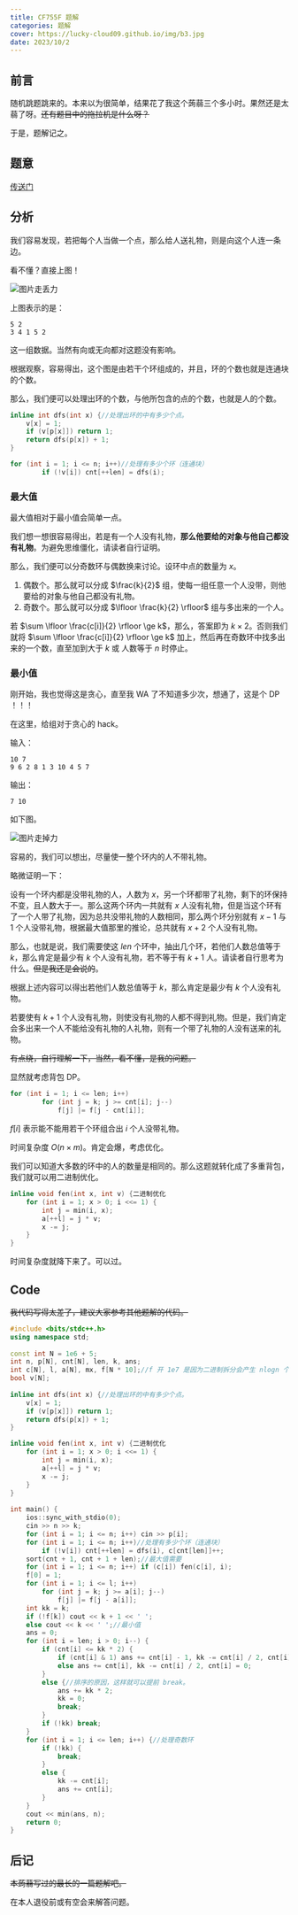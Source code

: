 ```yaml
---
title: CF755F 题解
categories: 题解
cover: https://lucky-cloud09.github.io/img/b3.jpg
date: 2023/10/2
---
```



## 前言

随机跳题跳来的。本来以为很简单，结果花了我这个蒟蒻三个多小时。果然还是太蒻了呀。~~还有题目中的拖拉机是什么呀？~~

于是，题解记之。

## 题意

[传送门](https://www.luogu.com.cn/problem/CF755F)

## 分析

我们容易发现，若把每个人当做一个点，那么给人送礼物，则是向这个人连一条边。

看不懂？直接上图！

![图片走丢力](https://lucky-cloud09.github.io/img/8s1av0ww.png)

上图表示的是：

```
5 2
3 4 1 5 2
```
这一组数据。当然有向或无向都对这题没有影响。

根据观察，容易得出，这个图是由若干个环组成的，并且，环的个数也就是连通块的个数。

那么，我们便可以处理出环的个数，与他所包含的点的个数，也就是人的个数。

```cpp
inline int dfs(int x) {//处理出环的中有多少个点。
    v[x] = 1;
    if (v[p[x]]) return 1;
    return dfs(p[x]) + 1;
}
```

```cpp
for (int i = 1; i <= n; i++)//处理有多少个环（连通块）
        if (!v[i]) cnt[++len] = dfs(i);
```

### 最大值

最大值相对于最小值会简单一点。

我们想一想很容易得出，若是有一个人没有礼物，**那么他要给的对象与他自己都没有礼物**。为避免思维僵化，请读者自行证明。

那么，我们便可以分奇数环与偶数换来讨论。设环中点的数量为 $x$。

1. 偶数个。那么就可以分成 $\frac{k}{2}$ 组，使每一组任意一个人没带，则他要给的对象与他自己都没有礼物。
1. 奇数个。那么就可以分成 $\lfloor \frac{k}{2} \rfloor$ 组与多出来的一个人。

若 $\sum \lfloor \frac{c[i]}{2} \rfloor \ge k$，那么，答案即为 $k \times 2$。否则我们就将 $\sum \lfloor \frac{c[i]}{2} \rfloor \ge k$ 加上，然后再在奇数环中找多出来的一个数，直至加到大于 $k$ 或 人数等于 $n$ 时停止。

### 最小值

刚开始，我也觉得这是贪心，直至我 WA 了不知道多少次，想通了，这是个 DP ！！！

在这里，给组对于贪心的 hack。

输入：
```
10 7
9 6 2 8 1 3 10 4 5 7
```
输出：
```
7 10
```
如下图。

![图片走掉力](https://lucky-cloud09.github.io/img/ahvmr3tu.png)

容易的，我们可以想出，尽量使一整个环内的人不带礼物。

略微证明一下：

设有一个环内都是没带礼物的人，人数为 $x$，另一个环都带了礼物，剩下的环保持不变，且人数大于一。那么这两个环内一共就有 $x$ 人没有礼物，但是当这个环有了一个人带了礼物，因为总共没带礼物的人数相同，那么两个环分别就有 $x - 1$ 与 $1$ 个人没带礼物，根据最大值那里的推论，总共就有 $x + 2$ 个人没有礼物。

那么，也就是说，我们需要使这 $len$ 个环中，抽出几个环，若他们人数总值等于 $k$，那么肯定是最少有 $k$ 个人没有礼物，若不等于有 $k + 1$ 人。请读者自行思考为什么。~~但是我还是会说的~~。

根据上述内容可以得出若他们人数总值等于 $k$，那么肯定是最少有 $k$ 个人没有礼物。

若要使有 $k + 1$ 个人没有礼物，则使没有礼物的人都不得到礼物。但是，我们肯定会多出来一个人不能给没有礼物的人礼物，则有一个带了礼物的人没有送来的礼物。

~~有点绕，自行理解一下，当然，看不懂，是我的问题。~~

显然就考虑背包 DP。

```cpp
for (int i = 1; i <= len; i++)
        for (int j = k; j >= cnt[i]; j--)
            f[j] |= f[j - cnt[i]];
```
$f[i]$ 表示能不能用若干个环组合出 $i$ 个人没带礼物。

时间复杂度 $O(n \times m)$。肯定会爆，考虑优化。

我们可以知道大多数的环中的人的数量是相同的。那么这题就转化成了多重背包，我们就可以用二进制优化。

```cpp
inline void fen(int x, int v) {二进制优化
    for (int i = 1; x > 0; i <<= 1) {
        int j = min(i, x);
        a[++l] = j * v;
        x -= j;
    }
}
```

时间复杂度就降下来了。可以过。

## Code
~~我代码写得太差了，建议大家参考其他题解的代码。~~
```cpp
#include <bits/stdc++.h>
using namespace std;
 
const int N = 1e6 + 5;
int n, p[N], cnt[N], len, k, ans;
int c[N], l, a[N], mx, f[N * 10];//f 开 1e7 是因为二进制拆分会产生 nlogn 个数。但到不了极限。
bool v[N];
 
inline int dfs(int x) {//处理出环的中有多少个点。
    v[x] = 1;
    if (v[p[x]]) return 1;
    return dfs(p[x]) + 1;
}

inline void fen(int x, int v) {二进制优化
    for (int i = 1; x > 0; i <<= 1) {
        int j = min(i, x);
        a[++l] = j * v;
        x -= j;
    }
}
 
int main() {
    ios::sync_with_stdio(0);
    cin >> n >> k;
    for (int i = 1; i <= n; i++) cin >> p[i];
    for (int i = 1; i <= n; i++)//处理有多少个环（连通块）
        if (!v[i]) cnt[++len] = dfs(i), c[cnt[len]]++;
    sort(cnt + 1, cnt + 1 + len);//最大值需要
    for (int i = 1; i <= n; i++) if (c[i]) fen(c[i], i);
    f[0] = 1;
    for (int i = 1; i <= l; i++)
        for (int j = k; j >= a[i]; j--)
            f[j] |= f[j - a[i]];
    int kk = k;
    if (!f[k]) cout << k + 1 << ' ';
    else cout << k << ' ';//最小值
    ans = 0;
    for (int i = len; i > 0; i--) {
        if (cnt[i] <= kk * 2) {
            if (cnt[i] & 1) ans += cnt[i] - 1, kk -= cnt[i] / 2, cnt[i] = 1;
            else ans += cnt[i], kk -= cnt[i] / 2, cnt[i] = 0;
        }
        else {//排序的原因，这样就可以提前 break。
            ans += kk * 2;
            kk = 0;
            break;
        }
        if (!kk) break;
    }
    for (int i = 1; i <= len; i++) {//处理奇数环
        if (!kk) {
            break;
        }
        else {
            kk -= cnt[i];
            ans += cnt[i];
        }
    }
    cout << min(ans, n);
    return 0;
}
```
## 后记
~~本蒟蒻写过的最长的一篇题解吧。~~

在本人退役前或有空会来解答问题。